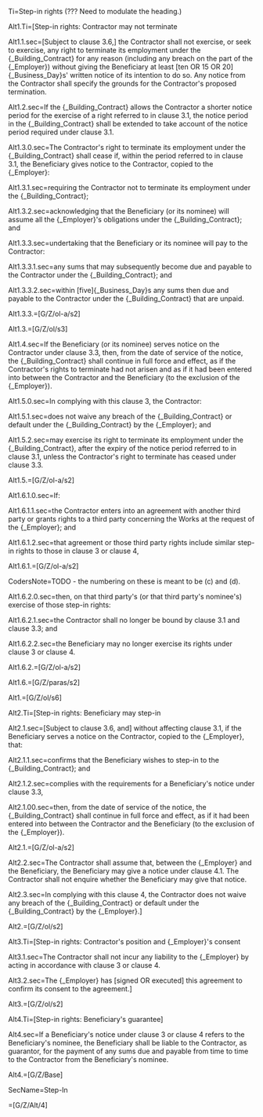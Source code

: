 
Ti=Step-in rights (??? Need to modulate the heading.)

Alt1.Ti=[Step-in rights: Contractor may not terminate

Alt1.1.sec=[Subject to clause 3.6,] the Contractor shall not exercise, or seek to exercise, any right to terminate its employment under the {_Building_Contract} for any reason (including any breach on the part of the {_Employer}) without giving the Beneficiary at least [ten OR 15 OR 20]{_Business_Day}s' written notice of its intention to do so. Any notice from the Contractor shall specify the grounds for the Contractor's proposed termination.

Alt1.2.sec=If the {_Building_Contract} allows the Contractor a shorter notice period for the exercise of a right referred to in clause 3.1, the notice period in the {_Building_Contract} shall be extended to take account of the notice period required under clause 3.1.

Alt1.3.0.sec=The Contractor's right to terminate its employment under the {_Building_Contract} shall cease if, within the period referred to in clause 3.1, the Beneficiary gives notice to the Contractor, copied to the {_Employer}:

Alt1.3.1.sec=requiring the Contractor not to terminate its employment under the {_Building_Contract};

Alt1.3.2.sec=acknowledging that the Beneficiary (or its nominee) will assume all the {_Employer}'s obligations under the {_Building_Contract}; and

Alt1.3.3.sec=undertaking that the Beneficiary or its nominee will pay to the Contractor:

Alt1.3.3.1.sec=any sums that may subsequently become due and payable to the Contractor under the {_Building_Contract}; and

Alt1.3.3.2.sec=within [five]{_Business_Day}s any sums then due and payable to the Contractor under the {_Building_Contract} that are unpaid.

Alt1.3.3.=[G/Z/ol-a/s2]

Alt1.3.=[G/Z/ol/s3]

Alt1.4.sec=If the Beneficiary (or its nominee) serves notice on the Contractor under clause 3.3, then, from the date of service of the notice, the {_Building_Contract} shall continue in full force and effect, as if the Contractor's rights to terminate had not arisen and as if it had been entered into between the Contractor and the Beneficiary (to the exclusion of the {_Employer}).

Alt1.5.0.sec=In complying with this clause 3, the Contractor:

Alt1.5.1.sec=does not waive any breach of the {_Building_Contract} or default under the {_Building_Contract} by the {_Employer}; and

Alt1.5.2.sec=may exercise its right to terminate its employment under the {_Building_Contract}, after the expiry of the notice period referred to in clause 3.1, unless the Contractor's right to terminate has ceased under clause 3.3.

Alt1.5.=[G/Z/ol-a/s2]

Alt1.6.1.0.sec=If:

Alt1.6.1.1.sec=the Contractor enters into an agreement with another third party or grants rights to a third party concerning the Works at the request of the {_Employer}; and

Alt1.6.1.2.sec=that agreement or those third party rights include similar step-in rights to those in clause 3 or clause 4,

Alt1.6.1.=[G/Z/ol-a/s2]

CodersNote=TODO - the numbering on these is meant to be (c) and (d).

Alt1.6.2.0.sec=then, on that third party's (or that third party's nominee's) exercise of those step-in rights:

Alt1.6.2.1.sec=the Contractor shall no longer be bound by clause 3.1 and clause 3.3; and

Alt1.6.2.2.sec=the Beneficiary may no longer exercise its rights under clause 3 or clause 4.

Alt1.6.2.=[G/Z/ol-a/s2]

Alt1.6.=[G/Z/paras/s2]

Alt1.=[G/Z/ol/s6]

Alt2.Ti=[Step-in rights: Beneficiary may step-in

Alt2.1.sec=[Subject to clause 3.6, and] without affecting clause 3.1, if the Beneficiary serves a notice on the Contractor, copied to the {_Employer}, that:

Alt2.1.1.sec=confirms that the Beneficiary wishes to step-in to the {_Building_Contract}; and

Alt2.1.2.sec=complies with the requirements for a Beneficiary's notice under clause 3.3,

Alt2.1.00.sec=then, from the date of service of the notice, the {_Building_Contract} shall continue in full force and effect, as if it had been entered into between the Contractor and the Beneficiary (to the exclusion of the {_Employer}).

Alt2.1.=[G/Z/ol-a/s2]

Alt2.2.sec=The Contractor shall assume that, between the {_Employer} and the Beneficiary, the Beneficiary may give a notice under clause 4.1. The Contractor shall not enquire whether the Beneficiary may give that notice.

Alt2.3.sec=In complying with this clause 4, the Contractor does not waive any breach of the {_Building_Contract} or default under the {_Building_Contract} by the {_Employer}.]

Alt2.=[G/Z/ol/s2]

Alt3.Ti=[Step-in rights: Contractor's position and {_Employer}'s consent

Alt3.1.sec=The Contractor shall not incur any liability to the {_Employer} by acting in accordance with clause 3 or clause 4.

Alt3.2.sec=The {_Employer} has [signed OR executed] this agreement to confirm its consent to the agreement.]

Alt3.=[G/Z/ol/s2]

Alt4.Ti=[Step-in rights: Beneficiary's guarantee]

Alt4.sec=If a Beneficiary's notice under clause 3 or clause 4 refers to the Beneficiary's nominee, the Beneficiary shall be liable to the Contractor, as guarantor, for the payment of any sums due and payable from time to time to the Contractor from the Beneficiary's nominee.

Alt4.=[G/Z/Base]

SecName=Step-In

=[G/Z/Alt/4]
